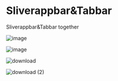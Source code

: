 # Sliverappbar&Tabbar
 Sliverappbar&Tabbar together
 
![image](https://user-images.githubusercontent.com/69623465/117010920-fa39f780-acf5-11eb-9d7b-2fee62e1b9a3.png)

![image](https://user-images.githubusercontent.com/69623465/117010968-0756e680-acf6-11eb-83ee-7b53716c818c.png)

![download](https://user-images.githubusercontent.com/69623465/117010461-7f70dc80-acf5-11eb-9c89-77261096443e.gif)

![download (2)](https://user-images.githubusercontent.com/69623465/117010753-c78fff00-acf5-11eb-92ce-363c7be67e7e.gif)


